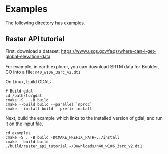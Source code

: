 # Examples

The following directory has examples. 

## Raster API tutorial

First, download a dataset: 
https://www.usgs.gov/faqs/where-can-i-get-global-elevation-data

For example, in earth explorer, you can download SRTM data for Boulder, CO into a file:
`n40_w106_3arc_v2.dt1`


On Linux, build GDAL:
```
# Build gdal
cd /path/to/gdal
cmake -S . -B build
cmake --build build --parallel `nproc`
cmake --install build --prefix install
```


Next, build the example which links to the installed version of gdal, and run it on the input file.
```
cd examples
cmake -S . -B build -DCMAKE_PREFIX_PATH=../install
cmake --build build
./build/raster_api_tutorial ~/Downloads/n40_w106_3arc_v2.dt1
```